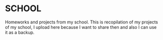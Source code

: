 # SCHOOL
Homeworks and projects from my school.
This is recopilation of my projects of my school, I upload here because I want to share then and also I can use it as a backup. 
